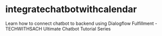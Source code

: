 # integratechatbotwithcalendar
Learn how to connect chatbot to backend using Dialogflow Fulfillment - TECHWITHSACH Ultimate Chatbot Tutorial Series
